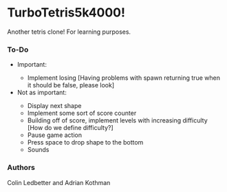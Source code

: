 <h1>TurboTetris5k4000!</h1>
<p>Another tetris clone! For learning purposes.</p>
<h3>To-Do</h3>
<p>
  <ul>
    <li>Important:</li>
    <ul>
      <li>Implement losing [Having problems with spawn returning true when it should be false, please look]</li>
    </ul>
    <li>Not as important:</li>
    <ul>
      <li>Display next shape</li>
      <li>Implement some sort of score counter</li>
      <li>Building off of score, implement levels with increasing difficulty [How do we define difficulty?]</li>
      <li>Pause game action</li>
      <li>Press space to drop shape to the bottom</li>
      <li>Sounds</li>
    </ul>
  </ul>
</p>

<h3>Authors</h3>
<p>Colin Ledbetter and Adrian Kothman</p>
